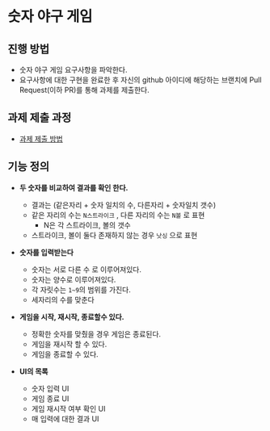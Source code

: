 # 숫자 야구 게임
## 진행 방법
* 숫자 야구 게임 요구사항을 파악한다.
* 요구사항에 대한 구현을 완료한 후 자신의 github 아이디에 해당하는 브랜치에 Pull Request(이하 PR)를 통해 과제를 제출한다.

## 과제 제출 과정
* [과제 제출 방법](https://github.com/next-step/nextstep-docs/tree/master/precourse)

## 기능 정의
- <b>두 숫자를 비교하여 결과를 확인 한다.</b>
    - 결과는 (같은자리 + 숫자 일치의 수, 다른자리 + 숫자일치 갯수)
    - 같은 자리의 수는 `N스트라이크` , 다른 자리의 수는 `N볼` 로 표현
        - N은 각 스트라이크, 볼의 갯수
    - 스트라이크, 볼이 둘다 존재하지 않는 경우 `낫싱` 으로 표현

  
- <b>숫자를 입력받는다</b>
    - 숫자는 서로 다른 수 로 이루어져있다.
    - 숫자는 양수로 이루어져있다.
    - 각 자릿수는 `1~9`의 범위를 가진다.
    - 세자리의 수를 맞춘다
  

- <b>게임을 시작, 재시작, 종료할수 있다.</b>
    - 정확한 숫자를 맞췄을 경우 게임은 종료된다.
    - 게임을 재시작 할 수 있다.
    - 게임을 종료할 수 있다.
  

- <b>UI의 목록</b>
    - 숫자 입력 UI
    - 게임 종료 UI
    - 게임 재시작 여부 확인 UI
    - 매 입력에 대한 결과 UI